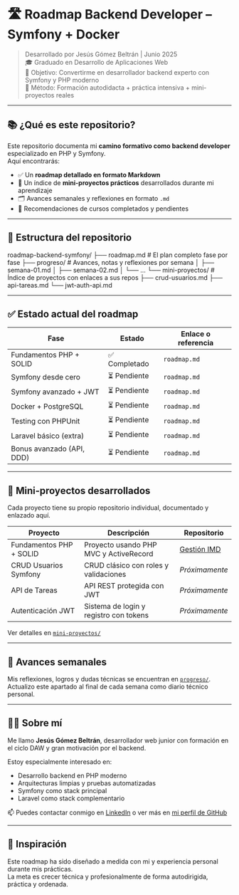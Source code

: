 # 🛣️ Roadmap Backend Developer – Symfony + Docker

> Desarrollado por Jesús Gómez Beltrán | Junio 2025  
> 🎓 Graduado en Desarrollo de Aplicaciones Web  
> 🎯 Objetivo: Convertirme en desarrollador backend experto con Symfony y PHP moderno  
> 🧭 Método: Formación autodidacta + práctica intensiva + mini-proyectos reales  

---

## 📚 ¿Qué es este repositorio?

Este repositorio documenta mi **camino formativo como backend developer** especializado en PHP y Symfony.  
Aquí encontrarás:

- ✅ Un **roadmap detallado en formato Markdown**
- 🧩 Un índice de **mini-proyectos prácticos** desarrollados durante mi aprendizaje
- 🗂️ Avances semanales y reflexiones en formato `.md`
- 📌 Recomendaciones de cursos completados y pendientes

---

## 🧩 Estructura del repositorio

roadmap-backend-symfony/
├── roadmap.md # El plan completo fase por fase
├── progreso/ # Avances, notas y reflexiones por semana
│ ├── semana-01.md
│ ├── semana-02.md
│ └── ...
└── mini-proyectos/ # Índice de proyectos con enlaces a sus repos
├── crud-usuarios.md
├── api-tareas.md
└── jwt-auth-api.md

---

## ✅ Estado actual del roadmap

| Fase                     | Estado     | Enlace o referencia |
|--------------------------|------------|---------------------|
| Fundamentos PHP + SOLID  | ✅ Completado | `roadmap.md` |
| Symfony desde cero       | ⏳ Pendiente| `roadmap.md` |
| Symfony avanzado + JWT   | ⏳ Pendiente | `roadmap.md` |
| Docker + PostgreSQL      | ⏳ Pendiente | `roadmap.md` |
| Testing con PHPUnit      | ⏳ Pendiente | `roadmap.md` |
| Laravel básico (extra)   | ⏳ Pendiente | `roadmap.md` |
| Bonus avanzado (API, DDD)| ⏳ Pendiente | `roadmap.md` |

---

## 🔗 Mini-proyectos desarrollados

Cada proyecto tiene su propio repositorio individual, documentado y enlazado aquí.

| Proyecto | Descripción | Repositorio |
|----------|-------------|-------------|
| Fundamentos PHP + SOLID | Proyecto usando PHP MVC y ActiveRecord | [Gestión IMD](https://github.com/J3susGB/web_gestion_imd) |
| CRUD Usuarios Symfony | CRUD clásico con roles y validaciones | _Próximamente_  |
| API de Tareas | API REST protegida con JWT | _Próximamente_ |
| Autenticación JWT | Sistema de login y registro con tokens | _Próximamente_ |

Ver detalles en [`mini-proyectos/`](mini-proyectos)

---

## 📅 Avances semanales

Mis reflexiones, logros y dudas técnicas se encuentran en [`progreso/`](progreso).  
Actualizo este apartado al final de cada semana como diario técnico personal.

---

## 👨‍💻 Sobre mí

Me llamo **Jesús Gómez Beltrán**, desarrollador web junior con formación en el ciclo DAW y gran motivación por el backend.

Estoy especialmente interesado en:
- Desarrollo backend en PHP moderno
- Arquitecturas limpias y pruebas automatizadas
- Symfony como stack principal
- Laravel como stack complementario

📫 Puedes contactar conmigo en [LinkedIn](https://www.linkedin.com) o ver más en [mi perfil de GitHub](https://github.com/jesus-gomez)

---

## 🧠 Inspiración

Este roadmap ha sido diseñado a medida con mi y experiencia personal durante mis prácticas.  
La meta es crecer técnica y profesionalmente de forma autodirigida, práctica y ordenada.